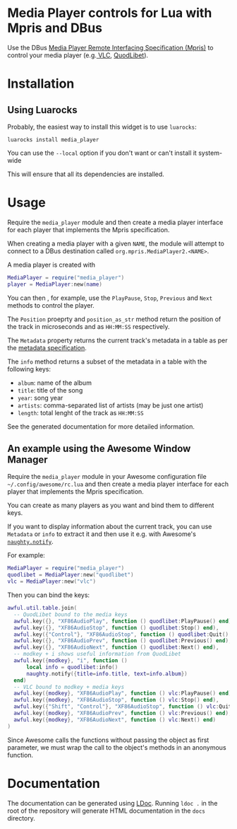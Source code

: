 # Media Player controls for Lua with Mpris and DBus

Use the DBus
[Media Player Remote Interfacing Specification (Mpris)](https://specifications.freedesktop.org/mpris-spec/latest/)
to control your media player (e.g.[ VLC](https://www.videolan.org/),
[QuodLibet](https://quodlibet.readthedocs.io/)).

# Installation

## Using Luarocks

Probably, the easiest way to install this widget is to use `luarocks`:

    luarocks install media_player

You can use the `--local` option if you don't want or can't install
it system-wide

This will ensure that all its dependencies are installed.


# Usage

Require the `media_player` module and then create a media player interface
for each player that implements the Mpris specification.

When creating a media player with a given `NAME`, the module will
attempt to connect to a DBus destination called `org.mpris.MediaPlayer2.<NAME>`.

A media player is created with

```lua
MediaPlayer = require("media_player")
player = MediaPlayer:new(name)
```

You can then , for example, use the `PlayPause`, `Stop`, `Previous` and `Next`
methods to control the player.

The `Position` proeprty and `position_as_str` method return the position of the
track in microseconds and as `HH:MM:SS` respectively.

The `Metadata` property returns the current track's metadata in a table as per
the
[metadata specification](https://www.freedesktop.org/wiki/Specifications/mpris-spec/metadata/).

The `info` method returns a subset of the metadata in a table with the following
keys:

* `album`: name of the album
* `title`: title of the song
* `year`: song year
* `artists`: comma-separated list of artists (may be just one artist)
* `length`: total lenght of the track as `HH:MM:SS`

See the generated documentation for more detailed information.

## An example using the Awesome Window Manager

Require the `media_player` module in your Awesome configuration file
`~/.config/awesome/rc.lua` and then create a media player interface for each
player that implements the Mpris specification.

You can create as many players as you want and bind them to different keys.

If you want to display information about the current track, you can use
`Metadata` or `info` to extract it and then use it e.g. with
Awesome's
[`naughty.notify`](https://awesomewm.org/doc/api/modules/naughty.html#notify).

For example:

```lua
MediaPlayer = require("media_player")
quodlibet = MediaPlayer:new("quodlibet")
vlc = MediaPlayer:new("vlc")
```
Then you can bind the keys:

```lua
awful.util.table.join(
  -- QuodLibet bound to the media keys
  awful.key({}, "XF86AudioPlay", function () quodlibet:PlayPause() end),
  awful.key({}, "XF86AudioStop", function () quodlibet:Stop() end),
  awful.key({"Control"}, "XF86AudioStop", function () quodlibet:Quit() end),
  awful.key({}, "XF86AudioPrev", function () quodlibet:Previous() end),
  awful.key({}, "XF86AudioNext", function () quodlibet:Next() end),
  -- modkey + i shows useful information from QuodLibet
  awful.key({modkey}, "i", function ()
      local info = quodlibet:info()
      naughty.notify({title=info.title, text=info.album})
  end)
  -- VLC bound to modkey + media keys
  awful.key({modkey}, "XF86AudioPlay", function () vlc:PlayPause() end),
  awful.key({modkey}, "XF86AudioStop", function () vlc:Stop() end),
  awful.key({"Shift", "Control"}, "XF86AudioStop", function () vlc:Quit() end),
  awful.key({modkey}, "XF86AudioPrev", function () vlc:Previous() end),
  awful.key({modkey}, "XF86AudioNext", function () vlc:Next() end)
)
```

Since Awesome calls the functions without passing the object as first parameter,
we must wrap the call to the object's methods in an anonymous function.

# Documentation

The documentation can be generated using [LDoc](http://stevedonovan.github.io/ldoc/).
Running `ldoc .` in the root of the repository will generate HTML documentation
in the `docs` directory.
